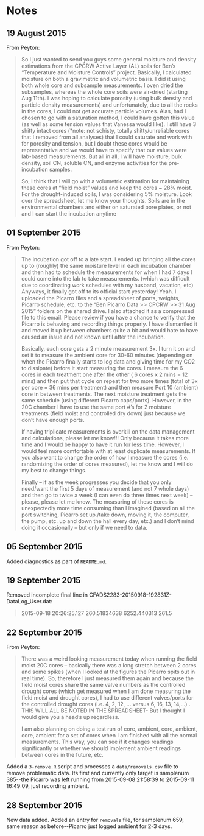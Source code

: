 Notes
===========

19 August 2015
----------------------
From Peyton:
>So I just wanted to send you guys some general moisture and density estimations from the CPCRW Active Layer (AL) soils for Ben’s “Temperature and Moisture Controls” project. Basically, I calculated moisture on both a gravimetric and volumetric basis. I did it using both whole core and subsample measurements. I oven dried the subsamples, whereas the whole core soils were air-dried (starting Aug 11th). I was hoping to calculate porosity (using bulk density and particle density measurements) and unfortunately, due to all the rocks in the cores, I could not get accurate particle volumes. Alas, had I chosen to go with a saturation method, I could have gotten this value (as well as some tension values that Vanessa would like). I still have 3 shitty intact cores (*note: not schisty, totally shitty/unreliable cores that I removed from all analyses) that I could saturate and work with for porosity and tension, but I doubt these cores would be representative and we would have to specify that our values were lab-based measurements. But all in all, I will have moisture, bulk density, soil CN, soluble CN, and enzyme activities for the pre-incubation samples.
>
>So, I think that I will go with a volumetric estimation for maintaining these cores at “field moist” values and keep the cores ~ 28% moist. For the drought-induced soils, I was considering 5% moisture. Look over the spreadsheet, let me know your thoughts. Soils are in the environmental chambers and either on saturated pore plates, or not and I can start the incubation anytime

01 September 2015
----------------------
From Peyton:
>The incubation got off to a late start. I ended up bringing all the cores up to (roughly) the same moisture level in each incubation chamber and then had to schedule the measurements for when I had 7 days I could come into the lab to take measurements. (which was difficult due to coordinating work schedules with my husband, vacation, etc) Anyways, it finally got off to its official start yesterday! Yeah. I uploaded the Picarro files and a spreadsheet of ports, weights, Picarro schedule, etc. to the “Ben Picarro Data >> CPCRW >> 31 Aug 2015” folders on the shared drive. I also attached it as a compressed file to this email. Please review if you have a chance to verify that the Picarro is behaving and recording things properly. I have dismantled it and moved it up between chambers quite a bit and would hate to have caused an issue and not known until after the incubation.
>
>Basically, each core gets a 2 minute measurement 3x. I turn it on and set it to measure the ambient core for 30-60 minutes (depending on when the Picarro finally starts to log data and giving time for my CO2 to dissipate) before it start measuring the cores. I measure the 6 cores in each treatment one after the other ( 6 cores x 2 mins = 12 mins) and then put that cycle on repeat for two more times (total of 3x per core = 36 mins per treatment) and then measure Port 10 (ambient) core in between treatments. The next moisture treatment gets the same schedule (using different Picarro caps/ports). However, in the 20C chamber I have to use the same port #’s for 2 moisture treatments (field moist and controlled dry down) just because we don’t have enough ports.
>
>If having triplicate measurements is overkill on the data management and calculations, please let me know!!! Only because it takes more time and I would be happy to have it run for less time. However, I would feel more comfortable with at least duplicate measurements. If you also want to change the order of how I measure the cores (i.e. randomizing the order of cores measured), let me know and I will do my best to change things.
>
>Finally – if as the week progresses you decide that you only need/want the first 5 days of measurement (and not 7 whole days) and then go to twice a week (I can even do three times next week) – please, please let me know. The measuring of these cores is unexpectedly more time consuming than I imagined (based on all the port switching, Picarro set up./take down, moving it, the computer, the pump, etc. up and down the hall every day, etc.) and I don’t mind doing it occasionally – but only if we need to data.

05 September 2015
----------------------
Added diagnostics as part of `README.md`.

19 September 2015
----------------------
Removed incomplete final line in CFADS2283-20150918-192831Z-DataLog_User.dat:
>2015-09-18                20:26:25.127              260.51834638              6252.440313               261.5

22 September 2015
----------------------

From Peyton:
>There was a weird looking measurement today when running the field moist 20C cores – basically there was a long stretch between 2 cores and some spikes (when I looked at the figures the Picarro spits out in real time). So, therefore I just measured them again and because the field moist cores share the same valve numbers as the controlled drought cores (which get measured when I am done measuring the field moist and drought cores), I had to use different valves/ports for the controlled drought cores (i.e. 4, 2, 12, … versus 6, 16, 13, 14,…) . THIS WILL ALL BE NOTED IN THE SPREADSHEET- But I thought I would give you a head’s up regardless.
> 
>I am also planning on doing a test run of core, ambient, core, ambient, core, ambient for a set of cores when I am finished with all the normal measurements. This way, you can see if it changes readings significantly or whether we should implement ambient readings between cores in the future, etc.
 
Added a `3-remove.R` script and processes a `data/removals.csv` file to remove problematic data. Its first and currently only target is samplenum 385--the Picarro was left running from 2015-09-08 21:58:39 to 2015-09-11 16:49:09, just recording ambient.

28 September 2015
----------------------

New data added. Added an entry for `removals` file, for samplenum 659, same reason as before--Picarro just logged ambient for 2-3 days.

